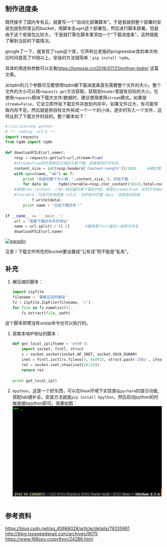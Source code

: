 ## 制作进度条

既然接手了国内专有云，就要写一个“自动化部署脚本”。于是我就把整个部署的安装包放到阿里云的bucket，用脚本去`wget`这个部署包，然后进行脚本部署。但是由于这个安装包比较大，`于是就打算在脚本里添加一个“下载进度条”，这样就能了解到当前的下载情况。

google了一下，就发现了`tqdm`这个库，它声称比老版的progressbar库的单次响应时间提高了10倍以上，安装的方法很简单：`pip install tqdm`。

具体的用途和参数可以去看<https://lorexxar.cn/2016/07/21/python-tqdm/> 这篇文章。

从tqdm的几个参数可见要使用tqdm做下载进度条首先需要整个文件的大小。整个文件的大小可以用`requests.get`方法获取，获取到`header`里就有目标的大小。在使用`requests`模块下载大文件/数据时，建议使用使用`stream`模式。如果是`stream=False`，它会立即开始下载文件并放到内存中，如果文件过大，有可能导致内存不足。然后就是把目标文件拆成一个一个的小块，逐步的写入一个文件，这样达到了下载文件的目的。整个脚本如下：

```python
#!/usr/bin/env python
# -*- coding: utf-8 -*-
import requests
from tqdm import tqdm

def downloadFILE(url,name):
    resp = requests.get(url=url,stream=True)
	#stream=True的作用是仅让响应头被下载，连接保持打开状态，
    content_size = int(resp.headers['Content-Length'])/1024		#确定整个安装包的大小
    with open(name, "wb") as f:
        print "安装包整个大小是：",content_size,'k，开始下载...'
        for data in 	tqdm(iterable=resp.iter_content(1024),total=content_size,unit='k',desc=name):
	#调用iter_content，一块一块的遍历要下载的内容，搭配stream=True，此时才开始真正的下载
	#iterable：可迭代的进度条 total：总的迭代次数 desc：进度条的前缀
            f.write(data)
        print name + "已经下载完毕！"

if __name__ == '__main__':
    url = "需要下载的文件的地址"
    name = url.split('/')[-1]		#截取整个url最后一段即文件名
    downloadFILE(url,name)
```



[![paradin](/Users/toorl/Documents/the_picture/bpython1.png)](https://rorschachchan.github.io/images/bpython1.png)



注意！下载文件所在的bucket要设置成“公有读”而不能是“私有”。



## 补充

1. 解压缩的脚本：

   ```python
   import zipfile
   filename = '要解压包的路径'
   fz = zipfile.ZipFile(filename, 'r')
   for file in fz.namelist():
       fz.extract(file, path)
   ```

这个脚本即使没有unzip命令也可以执行的。

1. 获取本地IP地址的脚本：

   ```python
   def get_local_ip(ifname = 'eth0'):
       import socket, fcntl, struct
       s = socket.socket(socket.AF_INET, socket.SOCK_DGRAM)
       inet = fcntl.ioctl(s.fileno(), 0x8915, struct.pack('256s', ifname[:15]))
       ret = socket.inet_ntoa(inet[20:24])
       return ret
   
   print get_local_ip()
   ```

2. `bpython`，这是一个好东西，可以在linux环境下实现类似`pycharm`的提示功能,搭配tab键补全。安装方法就是`pip install bpython`，然后启动python的时候直接bpython即可。效果如图：
   [![paradin](bpython.gif)]()





```

```



## 参考资料

<https://blog.csdn.net/qq_40666028/article/details/79335961>
<http://blog.topspeedsnail.com/archives/9075>
<https://www.168seo.cn/python/24286.html>
